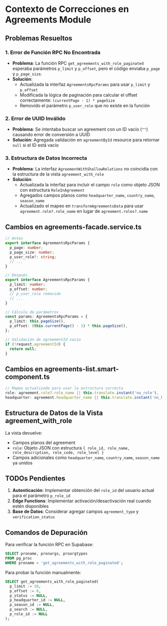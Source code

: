 # Contexto de Correcciones en Agreements Module

## Problemas Resueltos

### 1. Error de Función RPC No Encontrada

- **Problema**: La función RPC `get_agreements_with_role_paginated` esperaba parámetros `p_limit` y `p_offset`, pero el código enviaba `p_page` y `p_page_size`.
- **Solución**:
  - Actualizada la interfaz `AgreementsRpcParams` para usar `p_limit` y `p_offset`
  - Modificada la lógica de paginación para calcular el offset correctamente: `(currentPage - 1) * pageSize`
  - Removido el parámetro `p_user_role` que no existe en la función

### 2. Error de UUID Inválido

- **Problema**: Se intentaba buscar un agreement con un ID vacío (`""`) causando error de conversión a UUID
- **Solución**: Agregada validación en `agreementById` resource para retornar `null` si el ID está vacío

### 3. Estructura de Datos Incorrecta

- **Problema**: La interfaz `AgreementWithShallowRelations` no coincidía con la estructura de la vista `agreement_with_role`
- **Solución**:
  - Actualizada la interfaz para incluir el campo `role` como objeto JSON con estructura `RoleInAgreement`
  - Agregados campos planos como `headquarter_name`, `country_name`, `season_name`
  - Actualizado el mapeo en `transformAgreementsData` para usar `agreement.role?.role_name` en lugar de `agreement.roles?.name`

## Cambios en agreements-facade.service.ts

```typescript
// Antes
export interface AgreementsRpcParams {
  p_page: number;
  p_page_size: number;
  p_user_role?: string;
  // ...
}

// Después
export interface AgreementsRpcParams {
  p_limit: number;
  p_offset: number;
  // p_user_role removido
  // ...
}

// Cálculo de parámetros
const params: AgreementsRpcParams = {
  p_limit: this.pageSize(),
  p_offset: (this.currentPage() - 1) * this.pageSize(),
};

// Validación de agreementId vacío
if (!request.agreementId) {
  return null;
}
```

## Cambios en agreements-list.smart-component.ts

```typescript
// Mapeo actualizado para usar la estructura correcta
role: agreement.role?.role_name || this.translate.instant('no_role'),
headquarter: agreement.headquarter_name || this.translate.instant('no_headquarter'),
```

## Estructura de Datos de la Vista agreement_with_role

La vista devuelve:

- Campos planos del agreement
- `role`: Objeto JSON con estructura `{ role_id, role_name, role_description, role_code, role_level }`
- Campos adicionales como `headquarter_name`, `country_name`, `season_name` ya unidos

## TODOs Pendientes

1. **Autenticación**: Implementar obtención del `role_id` del usuario actual para el parámetro `p_role_id`
2. **Edge Functions**: Implementar activación/desactivación real cuando estén disponibles
3. **Base de Datos**: Considerar agregar campos `agreement_type` y `verification_status`

## Comandos de Depuración

Para verificar la función RPC en Supabase:

```sql
SELECT proname, pronargs, proargtypes
FROM pg_proc
WHERE proname = 'get_agreements_with_role_paginated';
```

Para probar la función manualmente:

```sql
SELECT get_agreements_with_role_paginated(
  p_limit := 10,
  p_offset := 0,
  p_status := NULL,
  p_headquarter_id := NULL,
  p_season_id := NULL,
  p_search := NULL,
  p_role_id := NULL
);
```
